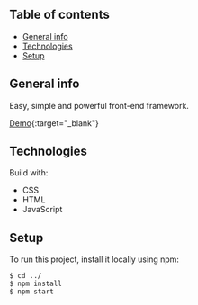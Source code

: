 ## Table of contents

- [General info](#general-info)
- [Technologies](#technologies)
- [Setup](#setup)

## General info

Easy, simple and powerful front-end framework.

[Demo](https://qaiswardag.github.io/css-framework/){:target="_blank"}


## Technologies

Build with:

- CSS
- HTML
- JavaScript

## Setup

To run this project, install it locally using npm:

```
$ cd ../
$ npm install
$ npm start
```
